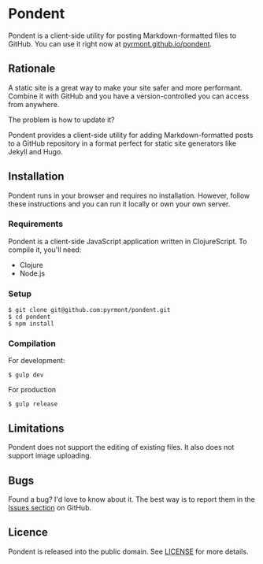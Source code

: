 # Pondent

Pondent is a client-side utility for posting Markdown-formatted files to GitHub.
You can use it right now at [pyrmont.github.io/pondent][app].

[app]: https://pyrmont.github.io/pondent/

## Rationale

A static site is a great way to make your site safer and more performant.
Combine it with GitHub and you have a version-controlled you can access from
anywhere.

The problem is how to update it?

Pondent provides a client-side utility for adding Markdown-formatted posts to a
GitHub repository in a format perfect for static site generators like Jekyll and
Hugo.

## Installation

Pondent runs in your browser and requires no installation. However, follow these
instructions and you can run it locally or own your own server.

### Requirements

Pondent is a client-side JavaScript application written in ClojureScript. To
compile it, you'll need:

- Clojure
- Node.js

### Setup

```console
$ git clone git@github.com:pyrmont/pondent.git
$ cd pondent
$ npm install
```

### Compilation

For development:

```console
$ gulp dev
```

For production

```console
$ gulp release
```

## Limitations

Pondent does not support the editing of existing files. It also does not support
image uploading.

## Bugs

Found a bug? I'd love to know about it. The best way is to report them in the
[Issues section][ghi] on GitHub.

[ghi]: https://github.com/pyrmont/pondent/issues

## Licence

Pondent is released into the public domain. See [LICENSE][lc] for more details.

[lc]: https://github.com/pyrmont/pondent/blob/master/LICENSE
